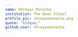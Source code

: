 ```yaml
---
name: Shreyas Minocha
institution: The Doon School
profile_pic: shreyasminocha.png
quote: "&ldquo;"
github_user: shreyasminocha
---
```

